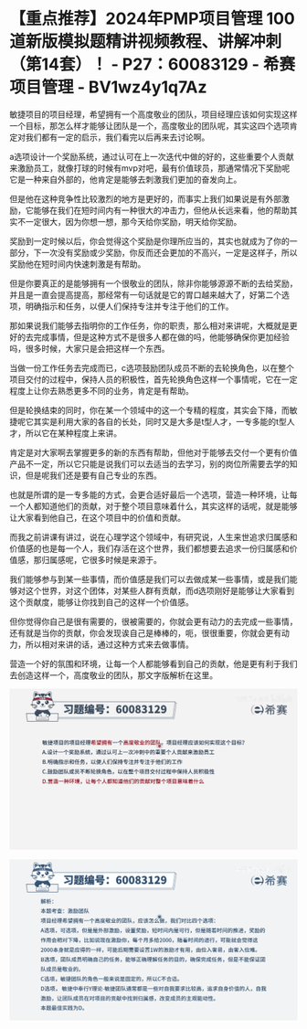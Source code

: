 # 【重点推荐】2024年PMP项目管理 100道新版模拟题精讲视频教程、讲解冲刺（第14套）！ - P27：60083129 - 希赛项目管理 - BV1wz4y1q7Az

敏捷项目的项目经理，希望拥有一个高度敬业的团队，项目经理应该如何实现这样一个目标，那怎么样才能够让团队是一个，高度敬业的团队呢，其实这四个选项肯定对我们都有一定的启示，我们看完以后再来去讨论啊。

a选项设计一个奖励系统，通过认可在上一次迭代中做的好的，这些重要个人贡献来激励员工，就像打球的时候有mvp对吧，最有价值球员，那通常情况下奖励呢它是一种来自外部的，他肯定是能够去刺激我们更加的奋发向上。

但是他在这种竞争性比较激烈的地方是更好的，而事实上我们如果说是有外部激励，它能够在我们在短时间内有一种很大的冲击力，但他从长远来看，他的帮助其实不一定很大，因为你想一想，那今天给你奖励，明天给你奖励。

奖励到一定时候以后，你会觉得这个奖励是你理所应当的，其实也就成为了你的一部分，下一次没有奖励或少奖励，你反而还会更加的不高兴，一定是这样子，所以奖励他在短时间内快速刺激是有帮助。

但是你要真正的是能够拥有一个很敬业的团队，除非你能够源源不断的去给奖励，并且是一直会提高提高，那经常有一句话就是它的胃口越来越大了，好第二个选项，明确指示和任务，以便人们保持专注并专注于他们的工作。

那如果说我们能够去指明你的工作任务，你的职责，那么相对来讲呢，大概就是更好的去完成事情，但是这种方式不是很多人都在做的吗，他能够确保你更加经验吗，很多时候，大家只是会把这样一个东西。

当做一份工作任务去完成而已，c选项鼓励团队成员不断的去轮换角色，以在整个项目交付的过程中，保持人员的积极性，首先轮换角色这样一个事情呢，它在一定程度上让你去熟悉更多不同的业务，肯定是有帮助。

但是轮换结束的同时，你在某一个领域中的这一个专精的程度，其实会下降，而敏捷呢它其实是利用大家的各自的长处，同时又是大多是t型人才，一专多能的t型人才，所以它在某种程度上来讲。

肯定是对大家啊去掌握更多的新的东西有帮助，但他对于能够去交付一个更有价值产品不一定，所以它只能是说我们可以去适当的去学习，别的岗位所需要去学的知识，但是呢我们还是要有自己专业的东西。

也就是所谓的是一专多能的方式，会更合适好最后一个选项，营造一种环境，让每一个人都知道他们的贡献，对于整个项目意味着什么，其实这样的话呢，就是能够让大家看到他自己，在这个项目中的价值和贡献。

而我之前讲课有讲过，说在心理学这个领域中，有研究说，人生来世追求归属感和价值感的也是每一个人，我们存活在这个世界，我们都想要去追求一份归属感和价值感，那归属感呢，它很多时候是来源于。

我们能够参与到某一些事情，而价值感是我们可以去做成某一些事情，或是我们能够对这个世界，对这个团体，对某些人群有贡献，而d选项刚好是能够让大家看到这个贡献度，能够让你找到自己的这样一个价值感。

但你觉得你自己是很有需要的，很被需要的，你就会更有动力的去完成一些事情，还有就是当你的贡献，你会发现诶自己是棒棒的，呃，很很重要，你就会更有动力，所以相对来讲的话，通过这种方式来去做事情。

营造一个好的氛围和环境，让每一个人都能够看到自己的贡献，他是更有利于我们去创造这样一个，高度敬业的团队，那文字版解析在这里。



![](img/2323b3728bd5ede549d1aeddd6dbafb6_1.png)

![](img/2323b3728bd5ede549d1aeddd6dbafb6_2.png)